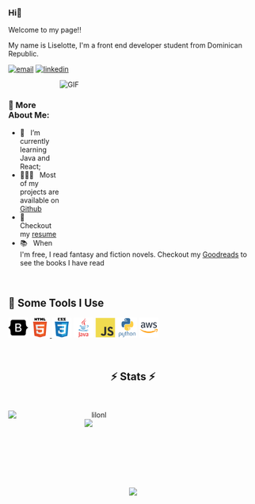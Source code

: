 ### Hi👋
 Welcome to my page!!

My name is Liselotte, I'm a front end developer student from Dominican Republic.

<a href="mailto:liselottenunez7@gmail.com"><img src="https://img.icons8.com/color/32/000000/gmail.png" alt="email"/></a>
<a href="https://www.linkedin.com/in/liselotte-nunez"><img src="https://img.icons8.com/color/32/000000/linkedin.png" alt="linkedin"/></a>

<img align="right" alt="GIF" src="https://media.giphy.com/media/CuuSHzuc0O166MRfjt/giphy.gif?raw=true" width="400" height="320" />

<br />

### 🧐 More About Me:

- 🌱 &nbsp; I’m currently learning Java and React;
- 👨🏻‍💻 &nbsp; Most of my projects are available on [Github](https://github.com/Lilonl?tab=repositories)
- 📝 &nbsp; Checkout my [resume](https://drive.google.com)
- 📚 &nbsp; When I'm free, I read fantasy and fiction novels. Checkout my [Goodreads](https://www.goodreads.com/user/show/74384726-liselotte-nunez) to see the books I have read

<br>
<h2>🚀 Some Tools I Use</h2>
<p align="left">
<img src="https://raw.githubusercontent.com/devicons/devicon/master/icons/bootstrap/bootstrap-plain.svg" alt="bootstrap" width="40" height="40" />
<a href="https://www.w3.org/html/" target="_blank"> <img src="https://raw.githubusercontent.com/devicons/devicon/master/icons/html5/html5-original-wordmark.svg" alt="html5" width="40" height="40"/> </a>
<img src="https://raw.githubusercontent.com/devicons/devicon/master/icons/css3/css3-original-wordmark.svg" alt="css3" width="40" height="40" />
<img src="https://raw.githubusercontent.com/devicons/devicon/master/icons/java/java-original-wordmark.svg" alt="java" width="40" height="40" />
<img src="https://raw.githubusercontent.com/devicons/devicon/master/icons/javascript/javascript-original.svg" alt="javascript" width="40" height="40" />
<img src="https://raw.githubusercontent.com/devicons/devicon/master/icons/python/python-original-wordmark.svg" alt="python" width="40" height="40" />
<img src="https://raw.githubusercontent.com/github/explore/80688e429a7d4ef2fca1e82350fe8e3517d3494d/topics/aws/aws.png" alt="aws" width="40" height="40" />
</p>

<br />

<h2 align="center">⚡ Stats ⚡</h2>
<br>
<p align=center>
  <div align=center>
    <img align="left" width=350 src="https://streak-stats.demolab.com/?user=lilonl&theme=radical&border=61dafb&hide_border=true" alt="lilonl" />
    <img align="right" width=350 src="https://github-readme-stats.vercel.app/api?username=lilonl&show_icons=true&theme=radical&border_color=61dafb&hide_border=true" 
  </div>
  <br><br><br><br><br><br><br><br><br>
  <div align=center>
    <img width=350 align="center" src="https://github-readme-stats.vercel.app/api/top-langs/?username=lilonl&hide=c%23,powershell,Mathematica,Ruby,Objective-C,Objective-C%2b%2b,Cuda&title_color=61dafb&text_color=ffffff&icon_color=61dafb&bg_color=20232a&langs_count=8&layout=compact&border_color=61dafb&hide_border=true&size_weight=0.5&count_weight=0.5" />
  </div>
  <br>


  
